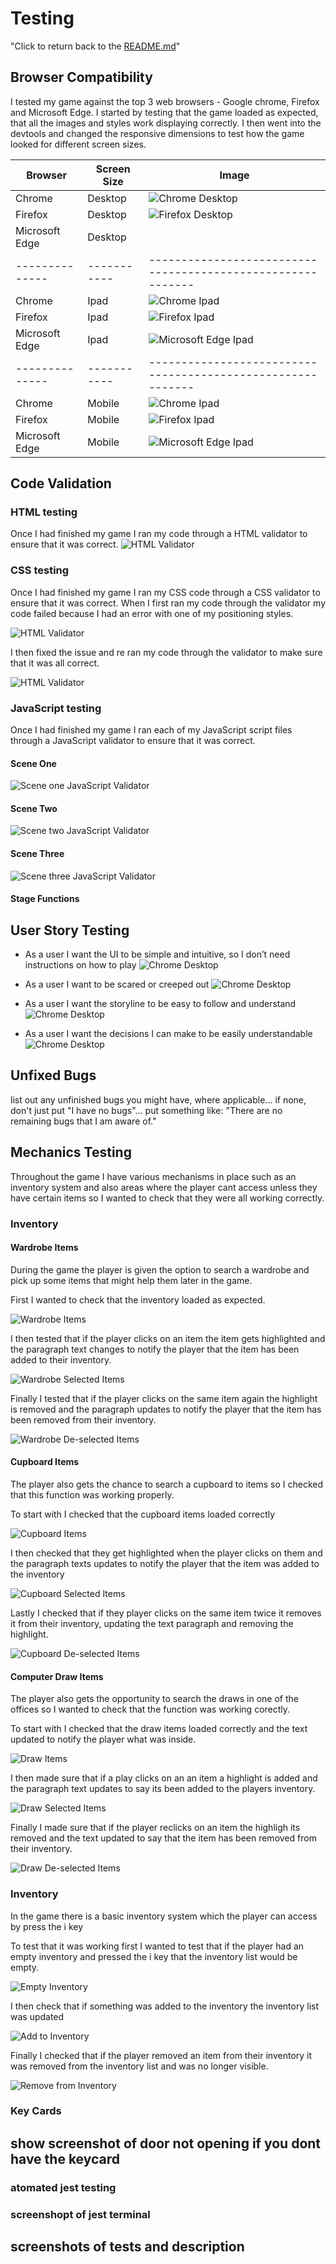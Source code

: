 # Testing

"Click to return back to the [README.md](README.md)"

## Browser Compatibility

I tested my game against the top 3 web browsers - Google chrome, Firefox and Microsoft Edge. I started by testing that the game loaded as expected, that all the images and styles work displaying correctly. I then went into the devtools and changed the responsive dimensions to test how the game looked for different screen sizes. 

| Browser        | Screen Size | Image                                                       |
| -------------- | ----------- | ----------------------------------------------------------- |
| Chrome         | Desktop     |![Chrome Desktop](/documentation/testing/chrome-desktop.jpg) |
| Firefox        | Desktop     |![Firefox Desktop](/documentation/testing/chrome-desktop.jpg)|
| Microsoft Edge | Desktop     ||
| -------------- | ----------- | ----------------------------------------------------------- |
| Chrome         | Ipad        |![Chrome Ipad](/documentation/testing/chrome-ipad.jpg)       |
| Firefox        | Ipad        |![Firefox Ipad](/documentation/testing/firefox-ipad.jpg)     |
| Microsoft Edge | Ipad        |![Microsoft Edge Ipad](/documentation/testing/edge-ipad.jpg) |
| -------------- | ----------- | ----------------------------------------------------------- |
| Chrome         | Mobile      |![Chrome Ipad](/documentation/testing/chrome-ipad.jpg)       |
| Firefox        | Mobile      |![Firefox Ipad](/documentation/testing/firefox-ipad.jpg)     |
| Microsoft Edge | Mobile      |![Microsoft Edge Ipad](/documentation/testing/edge-ipad.jpg) |



## Code Validation

### HTML testing

Once I had finished my game I ran my code through a HTML validator to ensure that it was correct.
![HTML Validator ](/documentation/testing/html_validator.jpg)

### CSS testing

Once I had finished my game I ran my CSS code through a CSS validator to ensure that it was correct. When I first ran my code through the validator my code failed because I had an error with one of my positioning styles.

![HTML Validator ](/documentation/testing/css_validator_error.jpg)

I then fixed the issue and re ran my code through the validator to make sure that it was all correct.

![HTML Validator ](/documentation/testing/css_validator.jpg)

### JavaScript testing

Once I had finished my game I ran each of my JavaScript script files through a JavaScript validator to ensure that it was correct.

#### Scene One

![Scene one JavaScript Validator](/documentation/testing/scene_one_validator.jpg)

#### Scene Two

![Scene two JavaScript Validator](/documentation/testing/scene_two_validator.jpg)

#### Scene Three

![Scene three JavaScript Validator](/documentation/testing/scene_three_validator.jpg)

#### Stage Functions



## User Story Testing
- As a user I want the UI to be simple and intuitive, so I don’t need instructions on how to play
![Chrome Desktop](/documentation/testing/game_pages.jpg)

- As a user I want to be scared or creeped out
![Chrome Desktop](/documentation/testing/load_screen.jpg)

- As a user I want the storyline to be easy to follow and understand
![Chrome Desktop](/documentation/testing/game_paragraph.jpg)

- As a user I want the decisions I can make to be easily understandable
![Chrome Desktop](/documentation/testing/game_buttons.jpg)


## Unfixed Bugs
list out any unfinished bugs you might have, where applicable... if none, don't just put "I have no bugs"... put something like: "There are no remaining bugs that I am aware of."

## Mechanics Testing

Throughout the game I have various mechanisms in place such as an inventory system and also areas where the player cant access unless they have certain items so I wanted to check that they were all working correctly.

### Inventory

#### Wardrobe Items

During the game the player is given the option to search a wardrobe and pick up some items that might help them later in the game.

First I wanted to check that the inventory loaded as expected.

![Wardrobe Items](/documentation/testing/wardrobe_items.jpg)

I then tested that if the player clicks on an item the item gets highlighted and the paragraph text changes to notify the player that the item has been added to their inventory.

![Wardrobe Selected Items](/documentation/testing/selected_item.jpg)

Finally I tested that if the player clicks on the same item again the highlight is removed and the paragraph updates to notify the player that the item has been removed from their inventory. 

![Wardrobe De-selected Items](/documentation/testing/deselect_item.jpg)


#### Cupboard Items

The player also gets the chance to search a cupboard to items so I checked that this function was working properly. 

To start with I checked that the cupboard items loaded correctly

![Cupboard Items](/documentation/testing/cupboard_items.jpg)

I then checked that they get highlighted when the player clicks on them and the paragraph texts updates to notify the player that the item was added to the inventory

![Cupboard Selected Items](/documentation/testing/cupboard_added.jpg)

Lastly I checked that if they player clicks on the same item twice it removes it from their inventory, updating the text paragraph and removing the highlight.

![Cupboard De-selected Items](/documentation/testing/cupboard_removed.jpg)

#### Computer Draw Items

The player also gets the opportunity to search the draws in one of the offices so I wanted to check that the function was working corectly.

To start with I checked that the draw items loaded correctly and the text updated to notify the player what was inside.

![Draw Items](/documentation/testing/draws_items.jpg)

I then made sure that if a play clicks on an an item a highlight is added and the paragraph text updates to say its been added to the players inventory.

![Draw Selected Items](/documentation/testing/draws_added.jpg)

Finally I made sure that if the player reclicks on an item the highligh its removed and the text updated to say that the item has been removed from their inventory. 

![Draw De-selected Items](/documentation/testing/draws_removed.jpg)

### Inventory 

In the game there is a basic inventory system which the player can access by press the i key

To test that it was working first I wanted to test that if the player had an empty inventory and pressed the i key that the inventory list would be empty.

![Empty Inventory](/documentation/testing/empty_inventory.jpg)

I then check that if something was added to the inventory the inventory list was updated

![Add to Inventory](/documentation/testing/inventory_add.jpg)

Finally I checked that if the player removed an item from their inventory it was removed from the inventory list and was no longer visible.

![Remove from Inventory](/documentation/testing/inventory_remove.jpg)

### Key Cards




## show screenshot of door not opening if you dont have the keycard 

### atomated jest testing

### screenshopt of jest terminal

## screenshots of tests and description

